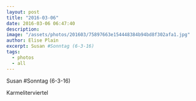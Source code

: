 ```yaml
---
layout: post
title: "2016-03-06"
date: 2016-03-06 06:47:40
description: 
image: "/assets/photos/201603/75897663e154448384b94bd8f302afa1.jpg"
author: Elise Plain
excerpt: Susan #Sonntag (6-3-16)
tags: 
  - photos
  - all
---
```


Susan #Sonntag (6-3-16)
<p></p>
Karmeliterviertel